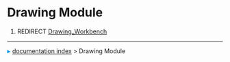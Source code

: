 # Drawing Module
1.  REDIRECT [Drawing_Workbench](Drawing_Workbench.md)



---
![](images/Right_arrow.png) [documentation index](../README.md) > Drawing Module
